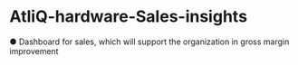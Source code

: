 # AtliQ-hardware-Sales-insights

● Dashboard for sales, which will support the organization in gross margin improvement
